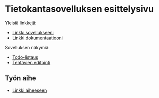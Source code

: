 # Tietokantasovelluksen esittelysivu

Yleisiä linkkejä:

* [Linkki sovellukseeni](http://samleppi.users.cs.helsinki.fi/ToDoManager/)
* [Linkki dokumentaatiooni](https://github.com/Samuel0c/Tsoha-Bootstrap/blob/master/doc/dokumentaatio.pdf)

Sovelluksen näkymiä:

* [Todo-listaus](http://samleppi.users.cs.helsinki.fi/ToDoManager/todo_list)
* [Tehtävien editointi](http://samleppi.users.cs.helsinki.fi/ToDoManager/edit_task)

## Työn aihe

* [Linkki aiheeseen](http://advancedkittenry.github.io/suunnittelu_ja_tyoymparisto/aiheet/Muistilista.html) 
